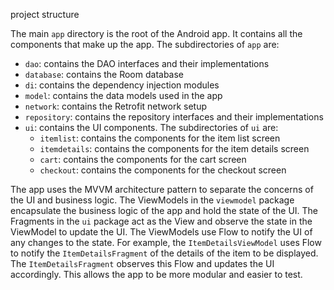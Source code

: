 project structure

The main `app` directory is the root of the Android app. It contains all the components that make up the app. 
The subdirectories of `app` are:

- `dao`: contains the DAO interfaces and their implementations
- `database`: contains the Room database
- `di`: contains the dependency injection modules
- `model`: contains the data models used in the app
- `network`: contains the Retrofit network setup
- `repository`: contains the repository interfaces and their implementations
- `ui`: contains the UI components. The subdirectories of `ui` are:
  - `itemlist`: contains the components for the item list screen
  - `itemdetails`: contains the components for the item details screen
  - `cart`: contains the components for the cart screen
  - `checkout`: contains the components for the checkout screen

The app uses the MVVM architecture pattern to separate the concerns of the UI and business logic. 
The ViewModels in the `viewmodel` package encapsulate the business logic of the app and hold the state of the UI.
The Fragments in the `ui` package act as the View and observe the state in the ViewModel to update the UI. 
The ViewModels use Flow to notify the UI of any changes to the state. For example, the `ItemDetailsViewModel` uses Flow 
to notify the `ItemDetailsFragment` of the details of the item to be displayed. The `ItemDetailsFragment` observes this Flow and updates the UI accordingly. 
This allows the app to be more modular and easier to test.

